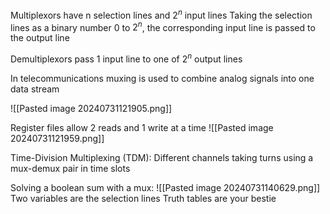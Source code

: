 Multiplexors have n selection lines and $2^n$ input lines
Taking the selection lines as a binary number 0 to $2^n$, the corresponding input line is passed to the output line

Demultiplexors pass 1 input line to one of $2^n$ output lines

In telecommunications muxing is used to combine analog signals into one data stream

![[Pasted image 20240731121905.png]]

Register files allow 2 reads and 1 write at a time
	![[Pasted image 20240731121959.png]]

Time-Division Multiplexing (TDM):
	Different channels taking turns using a mux-demux pair in time slots

Solving a boolean sum with a mux:
	![[Pasted image 20240731140629.png]]
	Two variables are the selection lines
	Truth tables are your bestie